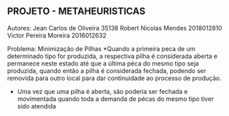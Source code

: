## PROJETO - METAHEURISTICAS

Autores:
Jean Carlos de Oliveira 35138 
Robert Nicolas Mendes 2018012810
Victor Pereira Moreira 2016012632
          
Problema: Minimização de Pilhas
*Quando a primeira peca de um determinado tipo for produzida, a respectiva pilha é
considerada aberta e permanece neste estado até que a última péca do mesmo tipo seja
produzida, quando então a pilha é considerada fechada, podendo ser removida para outro
local para dar continuidade ao processo de produção.

* Uma vez que uma pilha é aberta, são podería ser fechada e movimentada quando toda a
demanda de pécas do mesmo tipo tiver sido atendida
